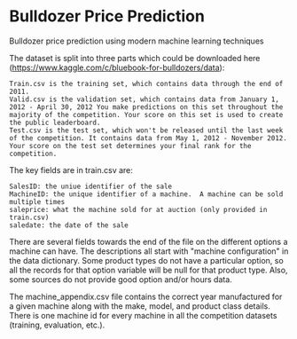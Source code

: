 # Bulldozer Price Prediction
 Bulldozer price prediction using modern machine learning techniques

The dataset is split into three parts which could be downloaded here (https://www.kaggle.com/c/bluebook-for-bulldozers/data):

    Train.csv is the training set, which contains data through the end of 2011.
    Valid.csv is the validation set, which contains data from January 1, 2012 - April 30, 2012 You make predictions on this set throughout the majority of the competition. Your score on this set is used to create the public leaderboard.
    Test.csv is the test set, which won't be released until the last week of the competition. It contains data from May 1, 2012 - November 2012. Your score on the test set determines your final rank for the competition.

The key fields are in train.csv are:

    SalesID: the uniue identifier of the sale
    MachineID: the unique identifier of a machine.  A machine can be sold multiple times
    saleprice: what the machine sold for at auction (only provided in train.csv)
    saledate: the date of the sale

There are several fields towards the end of the file on the different options a machine can have.  The descriptions all start with "machine configuration" in the data dictionary.  Some product types do not have a particular option, so all the records for that option variable will be null for that product type.  Also, some sources do not provide good option and/or hours data.

The machine_appendix.csv file contains the correct year manufactured for a given machine along with the make, model, and product class details. There is one machine id for every machine in all the competition datasets (training, evaluation, etc.).